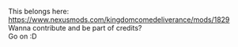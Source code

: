 This belongs here: https://www.nexusmods.com/kingdomcomedeliverance/mods/1829<br>
Wanna contribute and be part of credits?<br>Go on :D
